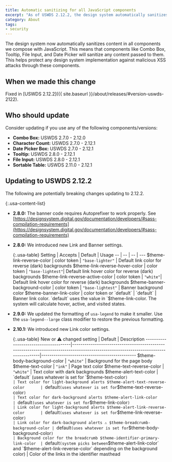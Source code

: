 ```yaml
---
title: Automatic sanitizing for all JavaScript components
excerpt: "As of USWDS 2.12.2, the design system automatically sanitizes content in all components we compose with JavaScript."
category: About
tags:
- security
---
```


The design system now automatically sanitizes content in all components we compose with JavaScript. This means that components like Combo Box, Tooltip, File Input, and Date Picker will sanitize any content passed to them. This helps protect any design system implementation against malicious XSS attacks through these components.

## When we made this change
Fixed in [USWDS 2.12.2]({{ site.baseurl }}/about/releases/#version-uswds-2122).

## Who should update
Consider updating if you use any of the following components/versions:

- **Combo Box:** USWDS 2.7.0 - 2.12.0
- **Character Count:** USWDS 2.7.0 - 2.12.1
- **Date Picker Box:** USWDS 2.7.0 - 2.12.1
- **Tooltip:** USWDS 2.8.0 - 2.12.1
- **File Input:** USWDS 2.8.0 - 2.12.1
- **Sortable Table:** USWDS 2.11.0 - 2.12.1


## Updating to USWDS 2.12.2

The following are potentially breaking changes updating to 2.12.2.

{:.usa-content-list}
- **2.8.0:** The banner code requires Autoprefixer to work properly. See [https://designsystem.digital.gov/documentation/developers/#sass-compilation-requirements](https://designsystem.digital.gov/documentation/developers/#sass-compilation-requirements)

- **2.8.0:** We introduced new Link and Banner settings.

    {:.usa-table}
    Setting | Accepts | Default | Usage
    -- | -- | -- | ---
    $theme-link-reverse-color | color token | `"base-lighter"` | Default link color for reverse (dark) backgrounds
    $theme-link-reverse-hover-color | color token | `"base-lightest"`| Default link hover color for reverse (dark) backgrounds
    $theme-link-reverse-active-color | color token | `"white"`| Default link hover color for reverse (dark) backgrounds
    $theme-banner-background-color | color token | `"base-lightest"` | Banner background color
    $theme-banner-link-color | color token or `default` | `default` | Banner link color. `default` uses the value in `$theme-link-color. The system will calculate hover, active, and visited states.



- **2.9.0:** We updated the formatting of `usa-legend` to make it smaller. Use the `usa-legend--large` class modifier to restore the previous formatting.

- **2.10.1:** We introduced new Link color settings.

    {:.usa-table}
    New or ⚠️ changed setting             | Default                                                                                                                           | Description
    --------------------------------------|------------------------------------------------------------------------------------------------------------------------------------|----------------------------------------------
    $theme-body-background-color          | `"white"`                                                                                                                          | Background for the page body
    $theme-text-color                     | `"ink"`                                                                                                                            | Page text color
    $theme-text-reverse-color             | `"white"`                                                                                                                          | Text color with dark backgrounds
    $theme-alert-text-color               | `default` (uses whatever is set for `$theme-text-color`)                                                                           | Text color for light-background alerts
    $theme-alert-text-reverse-color       | `default` (uses whatever is set for `$theme-text-reverse-color`)                                                                   | Text color for dark-background alerts
    $theme-alert-link-color               | `default` (uses whatever is set for `$theme-link-color`)                                                                           | Link color for light-background alerts
    $theme-alert-link-reverse-color       | `default` (uses whatever is set for `$theme-link-reverse-color`)                                                                   | Link color for dark-background alerts
    ⚠️ $theme-breadcrumb-background-color | `default` (uses whatever is set for `$theme-body-background-color`)                                                               | Background color for the breadcrumb
    $theme-identifier-primary-link-color  | `default` (system picks between `$theme-alert-link-color` and `$theme-alert-link-reverse-color` depending on the background color) | Color of the links in the identifier masthead
